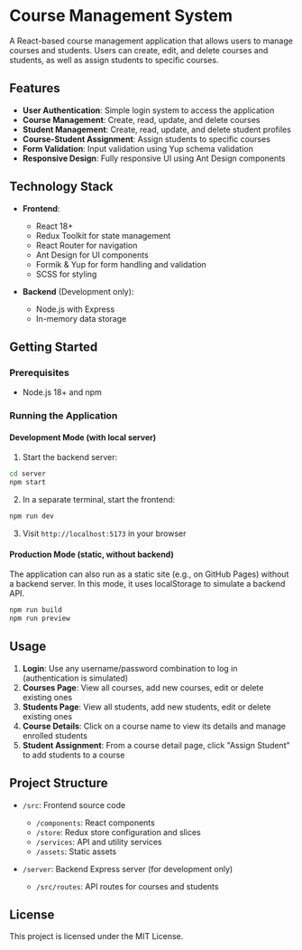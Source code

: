 # Course Management System

A React-based course management application that allows users to manage courses and students. Users can create, edit, and delete courses and students, as well as assign students to specific courses.

## Features

- **User Authentication**: Simple login system to access the application
- **Course Management**: Create, read, update, and delete courses
- **Student Management**: Create, read, update, and delete student profiles
- **Course-Student Assignment**: Assign students to specific courses
- **Form Validation**: Input validation using Yup schema validation
- **Responsive Design**: Fully responsive UI using Ant Design components

## Technology Stack

- **Frontend**:

  - React 18+
  - Redux Toolkit for state management
  - React Router for navigation
  - Ant Design for UI components
  - Formik & Yup for form handling and validation
  - SCSS for styling

- **Backend** (Development only):
  - Node.js with Express
  - In-memory data storage

## Getting Started

### Prerequisites

- Node.js 18+ and npm

### Running the Application

#### Development Mode (with local server)

1. Start the backend server:

```bash
cd server
npm start
```

2. In a separate terminal, start the frontend:

```bash
npm run dev
```

3. Visit `http://localhost:5173` in your browser

#### Production Mode (static, without backend)

The application can also run as a static site (e.g., on GitHub Pages) without a backend server. In this mode, it uses localStorage to simulate a backend API.

```bash
npm run build
npm run preview
```

## Usage

1. **Login**: Use any username/password combination to log in (authentication is simulated)
2. **Courses Page**: View all courses, add new courses, edit or delete existing ones
3. **Students Page**: View all students, add new students, edit or delete existing ones
4. **Course Details**: Click on a course name to view its details and manage enrolled students
5. **Student Assignment**: From a course detail page, click "Assign Student" to add students to a course

## Project Structure

- `/src`: Frontend source code

  - `/components`: React components
  - `/store`: Redux store configuration and slices
  - `/services`: API and utility services
  - `/assets`: Static assets

- `/server`: Backend Express server (for development only)
  - `/src/routes`: API routes for courses and students

## License

This project is licensed under the MIT License.
